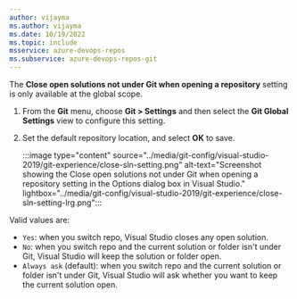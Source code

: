 ```yaml
---
author: vijayma
ms.author: vijayma
ms.date: 10/19/2022
ms.topic: include
msservice: azure-devops-repos
ms.subservice: azure-devops-repos-git
---
```


The **Close open solutions not under Git when opening a repository** setting is only available at the global scope.

1. From the **Git** menu, choose **Git > Settings** and then select the **Git Global Settings** view to configure this setting.

1. Set the default repository location, and select **OK** to save.

    :::image type="content" source="../media/git-config/visual-studio-2019/git-experience/close-sln-setting.png" alt-text="Screenshot showing the Close open solutions not under Git when opening a repository setting in the Options dialog box in Visual Studio." lightbox="../media/git-config/visual-studio-2019/git-experience/close-sln-setting-lrg.png":::

Valid values are:

- `Yes`: when you switch repo, Visual Studio closes any open solution.
- `No`: when you switch repo and the current solution or folder isn't under Git, Visual Studio will keep the solution or folder open.
- `Always ask` (default): when you switch repo and the current solution or folder isn't under Git, Visual Studio will ask whether you want to keep the current solution open.
